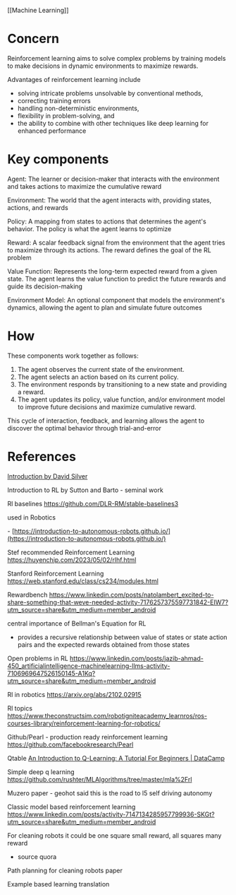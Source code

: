 [[Machine Learning]]
# Concern
Reinforcement learning aims to solve complex problems by training models to make decisions in dynamic environments to maximize rewards. 

Advantages of reinforcement learning include 
* solving intricate problems unsolvable by conventional methods, 
* correcting training errors
* handling non-deterministic environments, 
* flexibility in problem-solving, and 
* the ability to combine with other techniques like deep learning for enhanced performance

# Key components

Agent: The learner or decision-maker that interacts with the environment and takes actions to maximize the cumulative reward

Environment: The world that the agent interacts with, providing states, actions, and rewards

Policy: A mapping from states to actions that determines the agent's behavior. The policy is what the agent learns to optimize

Reward: A scalar feedback signal from the environment that the agent tries to maximize through its actions. The reward defines the goal of the RL problem

Value Function: Represents the long-term expected reward from a given state. The agent learns the value function to predict the future rewards and guide its decision-making

Environment Model: An optional component that models the environment's dynamics, allowing the agent to plan and simulate future outcomes

# How
These components work together as follows:
1. The agent observes the current state of the environment.
2. The agent selects an action based on its current policy.
3. The environment responds by transitioning to a new state and providing a reward.
4. The agent updates its policy, value function, and/or environment model to improve future decisions and maximize cumulative reward.

This cycle of interaction, feedback, and learning allows the agent to discover the optimal behavior through trial-and-error

# References

[Introduction by David Silver](https://youtube.com/playlist?list=PLqYmG7hTraZDM-OYHWgPebj2MfCFzFObQ&si=_v95K7g6UCToQ2eX)

Introduction to RL by Sutton and Barto - seminal work

Rl baselines
https://github.com/DLR-RM/stable-baselines3

used in Robotics

- [https://introduction-to-autonomous-robots.github.io/](https://introduction-to-autonomous-robots.github.io/)

Stef recommended Reinforcement Learning
https://huyenchip.com/2023/05/02/rlhf.html

Stanford Reinforcement Learning
https://web.stanford.edu/class/cs234/modules.html

Rewardbench
https://www.linkedin.com/posts/natolambert_excited-to-share-something-that-weve-needed-activity-7176257375597731842-EIW7?utm_source=share&utm_medium=member_android

central importance of Bellman's Equation for RL
- provides a recursive relationship between value of states or state action pairs and the expected rewards obtained from those states

Open problems in RL
https://www.linkedin.com/posts/jazib-ahmad-450_artificialintelligence-machinelearning-llms-activity-7106969647526150145-A1Kq?utm_source=share&utm_medium=member_android

Rl in robotics
https://arxiv.org/abs/2102.02915

Rl topics
https://www.theconstructsim.com/robotigniteacademy_learnros/ros-courses-library/reinforcement-learning-for-robotics/

Github/Pearl - production ready reinforcement learning
https://github.com/facebookresearch/Pearl

Qtable
[An Introduction to Q-Learning: A Tutorial For Beginners | DataCamp](https://www.datacamp.com/tutorial/introduction-q-learning-beginner-tutorial)

Simple deep q learning
https://github.com/rushter/MLAlgorithms/tree/master/mla%2Frl

Muzero paper - geohot said this is the road to l5 self driving autonomy

Classic model based reinforcement learning
https://www.linkedin.com/posts/activity-7147134285957799936-SKGt?utm_source=share&utm_medium=member_android

For cleaning robots it could be one square small reward, all squares many reward
- source quora

Path planning for cleaning robots paper

Example based learning translation